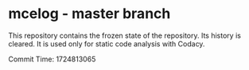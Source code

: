# mcelog - master branch

This repository contains the frozen state of the repository.
Its history is cleared. It is used only for static code
analysis with Codacy.

Commit Time: 1724813065
